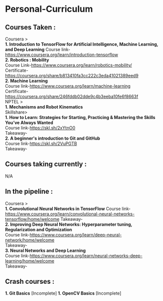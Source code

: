 # Personal-Curriculum

## Courses Taken :   
Coursera >  
**1. Introduction to TensorFlow for Artificial Intelligence, Machine Learning, and Deep Learning**
Course link-https://www.coursera.org/learn/introduction-tensorflow  
**2. Robotics : Mobility**   
Course Link-https://www.coursera.org/learn/robotics-mobility/  
Certificate-https://coursera.org/share/b813410fa3cc222c3eda41021389eed9  
**2. Machine Learning**   
Course link-https://www.coursera.org/learn/machine-learning  
Certificate-https://coursera.org/share/246fddb02dde9c4b3eeba10fe6f8663f  
NPTEL >  
**1. Mechanisms and Robot Kinematics**  
Skillshare>  
**1. How to Learn: Strategies for Starting, Practicing & Mastering the Skills You’ve Always Wanted**  
Course link-https://skl.sh/2xYtnO0  
Takeaway-  
**2. A beginner's introduction to Git and GitHub**   
Course link-https://skl.sh/2VuPGTB  
Takeaway-  
## Courses taking currently :
N/A  
## In the pipeline :  
Coursera >  
**1. Convolutional Neural Networks in TensorFlow**
Course link-https://www.coursera.org/learn/convolutional-neural-networks-tensorflow/home/welcome 
Takeaway-  
**2. Improving Deep Neural Networks: Hyperparameter tuning, Regularization and Optimization**  
Course link-https://www.coursera.org/learn/deep-neural-network/home/welcome  
Takeaway-  
**3. Neural Networks and Deep Learning**  
Course link-https://www.coursera.org/learn/neural-networks-deep-learning/home/welcome  
Takeaway- 
## Crash courses :
**1. Git Basics** [Incomplete]
**1. OpenCV Basics** [Incomplete]
